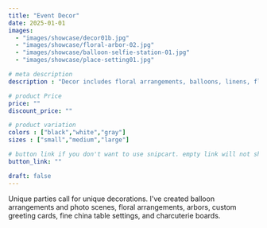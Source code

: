 ```yaml
---
title: "Event Decor"
date: 2025-01-01
images: 
  - "images/showcase/decor01b.jpg"
  - "images/showcase/floral-arbor-02.jpg"
  - "images/showcase/balloon-selfie-station-01.jpg"
  - "images/showcase/place-setting01.jpg"

# meta description
description : "Decor includes floral arrangements, balloons, linens, flatware, etc."

# product Price
price: ""
discount_price: ""

# product variation
colors : ["black","white","gray"]
sizes : ["small","medium","large"]

# button link if you don't want to use snipcart. empty link will not show button
button_link: ""

draft: false
---
```


Unique parties call for unique decorations. I've created balloon arrangements and photo scenes, floral arrangements, arbors, custom greeting cards, fine china table settings, and charcuterie boards.